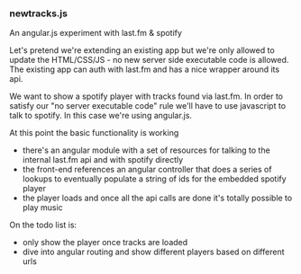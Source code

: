 ### newtracks.js

An angular.js experiment with last.fm & spotify

Let's pretend we're extending an existing app but we're only allowed to update 
the HTML/CSS/JS - no new server side executable code is allowed.
The existing app can auth with last.fm and has a nice wrapper around its api. 

We want to show a spotify player with tracks found via last.fm. In order to satisfy 
our "no server executable code" rule we'll have to use javascript to talk to
spotify. In this case we're using angular.js.

At this point the basic functionality is working

* there's an angular module with a set of resources for talking to the internal last.fm api and with spotify directly
* the front-end references an angular controller that does a series of lookups to eventually populate a string of ids for the embedded spotify player
* the player loads and once all the api calls are done it's totally possible to play music

On the todo list is:

* only show the player once tracks are loaded
* dive into angular routing and show different players based on different urls


